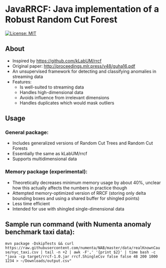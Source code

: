 # JavaRRCF: Java implementation of a Robust Random Cut Forest
[![License: MIT](https://img.shields.io/badge/License-MIT-yellow.svg)](https://opensource.org/licenses/MIT)

## About
- Inspired by https://github.com/kLabUM/rrcf
- Original paper: http://proceedings.mlr.press/v48/guha16.pdf
- An unsupervised framework for detecting and classifying anomalies in streaming data
- Features:
  - Is well-suited to streaming data
  - Handles high-dimensional data
  - Avoids influence from irrelevant dimensions
  - Handles duplicates which would mask outliers

## Usage
### General package:
 * Includes generalized versions of Random Cut Trees and Random Cut Forests
 * Essentially the same as kLabUM/rrcf
 * Supports multidimensional data
### Memory package (experimental):
 * Theoretically decreases minimum memory usage by about 40%, unclear how this actually affects the numbers in practice though
 * Attempted memory-optimized version of RRCF (storing only delta bounding boxes and using a shared buffer for shingled points)
 * Less time efficient
 * Intended for use with shingled single-dimensional data

## Sample run command (with Numenta anomaly benchmark taxi data):
```mvn package -DskipTests && curl https://raw.githubusercontent.com/numenta/NAB/master/data/realKnownCause/nyc_taxi.csv | tail -n +2 | awk -F',' '{print $2}' | time bash -c "java -cp target/rrcf-1.0.jar rrcf.ShingleCsv false false 48 200 1000 1234 > ~/Downloads/output.csv"```
